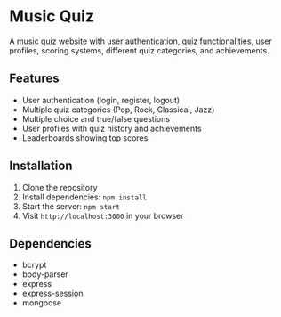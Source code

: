 # Music Quiz

A music quiz website with user authentication, quiz functionalities, user profiles, scoring systems, different quiz categories, and achievements.

## Features

- User authentication (login, register, logout)
- Multiple quiz categories (Pop, Rock, Classical, Jazz)
- Multiple choice and true/false questions
- User profiles with quiz history and achievements
- Leaderboards showing top scores

## Installation

1. Clone the repository
2. Install dependencies: `npm install`
3. Start the server: `npm start`
4. Visit `http://localhost:3000` in your browser

## Dependencies

- bcrypt
- body-parser
- express
- express-session
- mongoose
